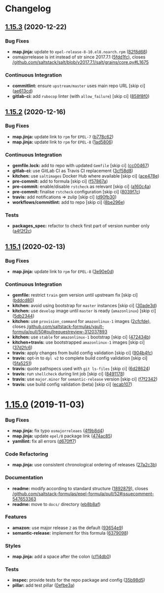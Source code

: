 # Changelog

## [1.15.3](https://github.com/saltstack-formulas/epel-formula/compare/v1.15.2...v1.15.3) (2020-12-22)


### Bug Fixes

* **map.jinja:** update to `epel-release-8-10.el8.noarch.rpm` ([82f8d68](https://github.com/saltstack-formulas/epel-formula/commit/82f8d683199cd6e79fe30ccbd73ec77f3cca4ef8))
* osmajorrelease is int instead of str since 2017.7.1 ([5fdd1fc](https://github.com/saltstack-formulas/epel-formula/commit/5fdd1fc054af4f156fae7c20ba191e051938eef8)), closes [/github.com/saltstack/salt/blob/v2017.7.1/salt/grains/core.py#L1675](https://github.com//github.com/saltstack/salt/blob/v2017.7.1/salt/grains/core.py/issues/L1675)


### Continuous Integration

* **commitlint:** ensure `upstream/master` uses main repo URL [skip ci] ([ae613cd](https://github.com/saltstack-formulas/epel-formula/commit/ae613cddddc248b1de97d5e9d0125d22435432d4))
* **gitlab-ci:** add `rubocop` linter (with `allow_failure`) [skip ci] ([858f8f0](https://github.com/saltstack-formulas/epel-formula/commit/858f8f08c5a63459bac7c329b6cf1e86ac2aa428))

## [1.15.2](https://github.com/saltstack-formulas/epel-formula/compare/v1.15.1...v1.15.2) (2020-12-16)


### Bug Fixes

* **map.jinja:** update link to `rpm` for `EPEL-7` ([b778c62](https://github.com/saltstack-formulas/epel-formula/commit/b778c629170be41abcc110779b34c2ddd319b920))
* **map.jinja:** update link to `rpm` for `EPEL-8` ([1ad5806](https://github.com/saltstack-formulas/epel-formula/commit/1ad5806ecd2764ac0b8212afd7a0af78b3c799a4))


### Continuous Integration

* **gemfile.lock:** add to repo with updated `Gemfile` [skip ci] ([cc00467](https://github.com/saltstack-formulas/epel-formula/commit/cc0046735698e6763be5298fcf4ee3713d6f7281))
* **gitlab-ci:** use GitLab CI as Travis CI replacement ([3cf58d8](https://github.com/saltstack-formulas/epel-formula/commit/3cf58d8b277deec223fe0c3665221e53accc53c0))
* **kitchen:** use `saltimages` Docker Hub where available [skip ci] ([ace478e](https://github.com/saltstack-formulas/epel-formula/commit/ace478e4b8413a423390ee38af5fe815b1fdef9b))
* **pre-commit:** add to formula [skip ci] ([f57867a](https://github.com/saltstack-formulas/epel-formula/commit/f57867a99ba6949517abd1916c32ea7b37512adb))
* **pre-commit:** enable/disable `rstcheck` as relevant [skip ci] ([a160c4a](https://github.com/saltstack-formulas/epel-formula/commit/a160c4a16c868b591f22ea267dfef3ce42e0b8c9))
* **pre-commit:** finalise `rstcheck` configuration [skip ci] ([8039f7c](https://github.com/saltstack-formulas/epel-formula/commit/8039f7cbbbef5e428a4c15a58f3ed8ce176e35a1))
* **travis:** add notifications => zulip [skip ci] ([d90fb30](https://github.com/saltstack-formulas/epel-formula/commit/d90fb30a0af6bcd447527a55ce7ded21323f05af))
* **workflows/commitlint:** add to repo [skip ci] ([8be296e](https://github.com/saltstack-formulas/epel-formula/commit/8be296eff1df2247ae6d7f4bd6d04e697d416cbe))


### Tests

* **packages_spec:** refactor to check first part of version number only ([a4f2f2c](https://github.com/saltstack-formulas/epel-formula/commit/a4f2f2c532ba316d6cce2516760c710c5cb045ec))

## [1.15.1](https://github.com/saltstack-formulas/epel-formula/compare/v1.15.0...v1.15.1) (2020-02-13)


### Bug Fixes

* **map.jinja:** update link to `rpm` for `EPEL-8` ([3e90e0d](https://github.com/saltstack-formulas/epel-formula/commit/3e90e0de36217ab6d15bc03dc907524ab49d7727))


### Continuous Integration

* **gemfile:** restrict `train` gem version until upstream fix [skip ci] ([bddcd80](https://github.com/saltstack-formulas/epel-formula/commit/bddcd80a2b2c59846f26cc11cd855199837ec8bd))
* **kitchen:** avoid using bootstrap for `master` instances [skip ci] ([30ade3d](https://github.com/saltstack-formulas/epel-formula/commit/30ade3d539d2b92c1ac0521952824c0221c9602d))
* **kitchen:** use `develop` image until `master` is ready (`amazonlinux`) [skip ci] ([5db2344](https://github.com/saltstack-formulas/epel-formula/commit/5db23441832b058f2b4c6b4f2ddc757ab4647f50))
* **kitchen:** use `provision_command` for `amazonlinux-1` images ([2cfcfde](https://github.com/saltstack-formulas/epel-formula/commit/2cfcfde545303a455a662854b506d2cb36588a9d)), closes [/github.com/saltstack-formulas/vault-formula/pull/50#pullrequestreview-312037893](https://github.com//github.com/saltstack-formulas/vault-formula/pull/50/issues/pullrequestreview-312037893)
* **kitchen:** use `stable` for `amazonlinux-1` bootstrap [skip ci] ([472434b](https://github.com/saltstack-formulas/epel-formula/commit/472434b14e6861f6a17f297b8c7fd501dd4cae4a))
* **kitchen+travis:** use bootstrapped `amazonlinux-1` images [skip ci] ([37d2fc6](https://github.com/saltstack-formulas/epel-formula/commit/37d2fc6ff4089ab173766aeac87964987e38c11e))
* **travis:** apply changes from build config validation [skip ci] ([904b4fc](https://github.com/saltstack-formulas/epel-formula/commit/904b4fc236b4a93b8d5a6feeb682a99b958f30cb))
* **travis:** opt-in to `dpl v2` to complete build config validation [skip ci] ([5fa5251](https://github.com/saltstack-formulas/epel-formula/commit/5fa5251c74eb9dccd1fcd0e1ca5038e34f075a4d))
* **travis:** quote pathspecs used with `git ls-files` [skip ci] ([6d28624](https://github.com/saltstack-formulas/epel-formula/commit/6d286241e01658611dd247dce656157f49afddeb))
* **travis:** run `shellcheck` during lint job [skip ci] ([8491178](https://github.com/saltstack-formulas/epel-formula/commit/8491178dcd9bab4f5419fcc5ade0a9f38f1a4281))
* **travis:** use `major.minor` for `semantic-release` version [skip ci] ([f7f2342](https://github.com/saltstack-formulas/epel-formula/commit/f7f2342a397e699b65053a35dba0b3c75ccfbce7))
* **travis:** use build config validation (beta) [skip ci] ([ecab107](https://github.com/saltstack-formulas/epel-formula/commit/ecab107ae92470a8e6d53b1dc18d76d1c4f3b345))

# [1.15.0](https://github.com/saltstack-formulas/epel-formula/compare/v1.14.1...v1.15.0) (2019-11-03)


### Bug Fixes

* **map.jinja:** fix typo `osmajorreleaes` ([4f9b8d4](https://github.com/saltstack-formulas/epel-formula/commit/4f9b8d46ee1c6f890e6f5baf824cfa42853e0d91))
* **map.jinja:** update `epel/8` package link ([474ac85](https://github.com/saltstack-formulas/epel-formula/commit/474ac8588d87f782174a179fa4ae4aad6bb3e401))
* **yamllint:** fix all errors ([d670ff7](https://github.com/saltstack-formulas/epel-formula/commit/d670ff7a9327637a6baac8a9bf0aaa6ded564494))


### Code Refactoring

* **map.jinja:** use consistent chronological ordering of releases ([27a2c3b](https://github.com/saltstack-formulas/epel-formula/commit/27a2c3b2703b5e4d604e51ec99b3885647835b14))


### Documentation

* **readme:** modify according to standard structure ([1892879](https://github.com/saltstack-formulas/epel-formula/commit/1892879754723444ac73948653d39129da9b08fd)), closes [/github.com/saltstack-formulas/epel-formula/pull/52#issuecomment-547653363](https://github.com//github.com/saltstack-formulas/epel-formula/pull/52/issues/issuecomment-547653363)
* **readme:** move to `docs/` directory ([eb8b8af](https://github.com/saltstack-formulas/epel-formula/commit/eb8b8afafd2810d1a3a6e83ed3d24cb36fc67647))


### Features

* **amazon:** use major release `2` as the default ([93654e9](https://github.com/saltstack-formulas/epel-formula/commit/93654e91059878210968b56d82a94a0d76912d39))
* **semantic-release:** implement for this formula ([6379098](https://github.com/saltstack-formulas/epel-formula/commit/63790984afed54d9e0b8f6535e89ddb5f048b487))


### Styles

* **map.jinja:** add a space after the colon ([cf14db0](https://github.com/saltstack-formulas/epel-formula/commit/cf14db0a6ebc0de31a8c71815814fb819babb3b7))


### Tests

* **inspec:** provide tests for the repo package and config ([35b98d5](https://github.com/saltstack-formulas/epel-formula/commit/35b98d55c8ea4b786a889e33bc0418d2f2d87dbe))
* **pillar:** add test pillar ([0efbe3a](https://github.com/saltstack-formulas/epel-formula/commit/0efbe3a743ba8890f5841ec4295fee9538400674))
